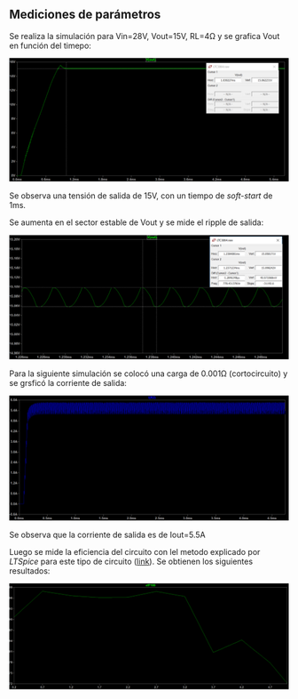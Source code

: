 ﻿## Mediciones de parámetros

Se realiza la simulación para Vin=28V, Vout=15V, RL=4Ω y se grafica Vout en función del timepo:

![](../imagenes_supply/vout_temp.PNG)

Se observa una tensión de salida de 15V, con un tiempo de *soft-start* de 1ms. 

Se aumenta en el sector estable de Vout y se mide el ripple de salida:

![](../imagenes_supply/vout_ripple.PNG)

Para la siguiente simulación se colocó una carga de 0.001Ω (cortocircuito) y se grsficó la corriente de salida:

![](../imagenes_supply/vout_ilim.PNG)

Se observa que la corriente de salida es de Iout=5.5A

Luego se mide la eficiencia del circuito con lel metodo explicado por *LTSpice* para este tipo de circuito ([link](https://www.analog.com/en/technical-articles/ltspice-using-meas-and-step-commands-to-calculate-efficiency.html)). Se obtienen los siguientes resultados:

![](../imagenes_supply/efficiency.PNG)
